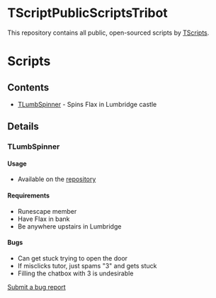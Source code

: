 # TScriptPublicScriptsTribot
This repository contains all public, open-sourced scripts by [TScripts](https://tribot.org/forums/profile/434284-tscripts/).


# Scripts

## Contents
- [TLumbSpinner](#tlumbspinner) - Spins Flax in Lumbridge castle

## Details

### TLumbSpinner

#### Usage

- Available on the [repository](https://tribot.org/repository/)

#### Requirements

- Runescape member
- Have Flax in bank
- Be anywhere upstairs in Lumbridge 

#### Bugs

- Can get stuck trying to open the door 
- If misclicks tutor, just spams "3" and gets stuck
- Filling the chatbox with 3 is undesirable

[Submit a bug report](https://github.com/Timthebot/TScriptPublicScriptsTribot/issues/new?title=[TLumbSpinner])
